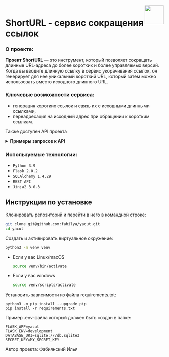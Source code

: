 <img src="https://github.com/fabilya/yacut/blob/master/yacut/static/img/logo.png?raw=true" align="right" height="60" />

# ShortURL - cервис сокращения ссылок

### О проекте:

<b>Проект ShortURL</b> — это инструмент, который позволяет сокращать длинные URL-адреса до более коротких и более управляемых версий. Когда вы вводите длинную ссылку в сервис укорачивания ссылок, он генерирует для нее уникальный короткий URL, который затем можно использовать вместо исходного длинного URL.

### Ключевые возможности сервиса:

- генерация коротких ссылок и связь их с исходными длинными ссылками,
- переадресация на исходный адрес при обращении к коротким ссылкам.

Также доступен API проекта

<details><summary><b>Примеры запросов к API</b></summary>

- Генерация короткой ссылки: 
    ```SQL
  POST /api/id/
    {
      'url': 'string',
      'custom_id': 'string'
    }
    ```

- Получение оригинальной ссылки по указанному короткому идентификатору:
    ```SQL
    GET /api/id/{short_id}/
    ```
</details>


### Используемые технологии:

- `Python 3.9`
- `Flask 2.0.2`
- `SQLAlchemy 1.4.29`
- `REST API`
- `Jinja2 3.0.3`



## Инструкции по установке

Клонировать репозиторий и перейти в него в командной строке:

```Bash
git clone git@github.com:fabilya/yacut.git
cd yacut
```

Cоздать и активировать виртуальное окружение:

```Bash
python3 -m venv venv
```

* Если у вас Linux/macOS

    ```Bash
    source venv/bin/activate
    ```

* Если у вас windows

    ```Bash
    source venv/scripts/activate
    ```

Установить зависимости из файла requirements.txt:

```
python3 -m pip install --upgrade pip
pip install -r requirements.txt
```

Пример .env-файла который должен быть создан в папке:
```dotenv
FLASK_APP=yacut
FLASK_ENV=development
DATABASE_URI=sqlite:///db.sqlite3
SECRET_KEY=MY_SECRET_KEY
```

Автор проекта:
Фабиянский Илья
